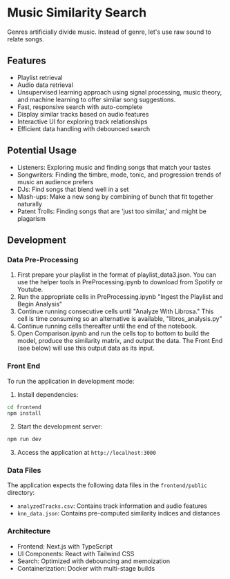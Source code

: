 # Music Similarity Search

Genres artificially divide music. Instead of genre, let's use raw sound to relate songs.


## Features
- Playlist retrieval
- Audio data retrieval
- Unsupervised learning approach using signal processing, music theory, and machine learning to offer similar song suggestions.
- Fast, responsive search with auto-complete
- Display similar tracks based on audio features
- Interactive UI for exploring track relationships
- Efficient data handling with debounced search

## Potential Usage
- Listeners: Exploring music and finding songs that match your tastes
- Songwriters: Finding the timbre, mode, tonic, and progression trends of music an audience prefers
- DJs: Find songs that blend well in a set
- Mash-ups: Make a new song by combining of bunch that fit together naturally
- Patent Trolls: Finding songs that are 'just too similar,' and might be plagarism


## Development
### Data Pre-Processing
1. First prepare your playlist in the format of playlist_data3.json.  You can use the helper tools in PreProcessing.ipynb to download from Spotify or Youtube.
2. Run the appropriate cells in PreProcessing.ipynb "Ingest the Playlist and Begin Analysis"
3. Continue running consecutive cells until "Analyze With Librosa."  This cell is time consuming so an alternative is available, "libros_analysis.py"
4. Continue running cells thereafter until the end of the notebook.
5. Open Comparison.ipynb and run the cells top to bottom to build the model, produce the similarity matrix, and output the data.  The Front End (see below) will use this output data as its input.


### Front End
To run the application in development mode:

1. Install dependencies:
```bash
cd frontend
npm install
```

2. Start the development server:
```bash
npm run dev
```

3. Access the application at `http://localhost:3000`

### Data Files

The application expects the following data files in the `frontend/public` directory:
- `analyzedTracks.csv`: Contains track information and audio features
- `knn_data.json`: Contains pre-computed similarity indices and distances

### Architecture

- Frontend: Next.js with TypeScript
- UI Components: React with Tailwind CSS
- Search: Optimized with debouncing and memoization
- Containerization: Docker with multi-stage builds


